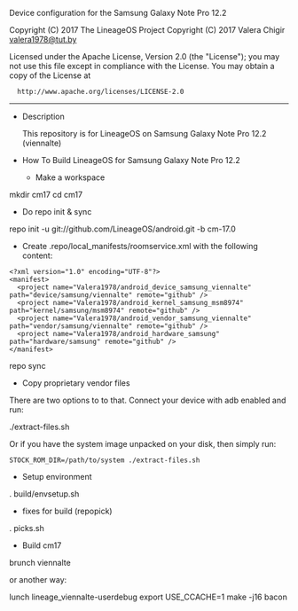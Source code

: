 Device configuration for the Samsung Galaxy Note Pro 12.2

Copyright (C) 2017 The LineageOS Project
Copyright (C) 2017 Valera Chigir <valera1978@tut.by>

 Licensed under the Apache License, Version 2.0 (the "License");
 you may not use this file except in compliance with the License.
 You may obtain a copy of the License at

      http://www.apache.org/licenses/LICENSE-2.0

------------------------------------------------------------------

* Description

  This repository is for LineageOS on Samsung Galaxy Note Pro 12.2 (viennalte)

* How To Build LineageOS for Samsung Galaxy Note Pro 12.2

  - Make a workspace

mkdir cm17
cd cm17

  - Do repo init & sync

repo init -u git://github.com/LineageOS/android.git -b cm-17.0

  - Create .repo/local_manifests/roomservice.xml with the following content:

```
<?xml version="1.0" encoding="UTF-8"?>
<manifest>
  <project name="Valera1978/android_device_samsung_viennalte" path="device/samsung/viennalte" remote="github" />
  <project name="Valera1978/android_kernel_samsung_msm8974" path="kernel/samsung/msm8974" remote="github" />
  <project name="Valera1978/android_vendor_samsung_viennalte" path="vendor/samsung/viennalte" remote="github" />
  <project name="Valera1978/android_hardware_samsung" path="hardware/samsung" remote="github" />
</manifest>
```

repo sync

  - Copy proprietary vendor files

  There are two options to to that. Connect your device with adb enabled and run:

./extract-files.sh

  Or if you have the system image unpacked on your disk, then simply run:

    STOCK_ROM_DIR=/path/to/system ./extract-files.sh

  - Setup environment

. build/envsetup.sh

  - fixes for build (repopick)

. picks.sh

  - Build cm17

brunch viennalte

or another way:

lunch lineage_viennalte-userdebug
export USE_CCACHE=1
make -j16 bacon
